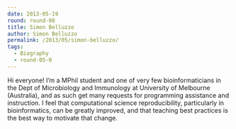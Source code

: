 ```yaml
---
date: 2013-05-19
round: round-08
title: Simon Belluzzo
author: Simon Belluzzo
permalink: /2013/05/simon-belluzzo/
tags:
  - Biography
  - round-05-0
---
```

Hi everyone! I&#8217;m a MPhil student and one of very few bioinformaticians in the Dept of Microbiology and Immunology at University of Melbourne (Australia), and as such get many requests for programming assistance and instruction. I feel that computational science reproducibility, particularly in bioinformatics, can be greatly improved, and that teaching best practices is the best way to motivate that change.
